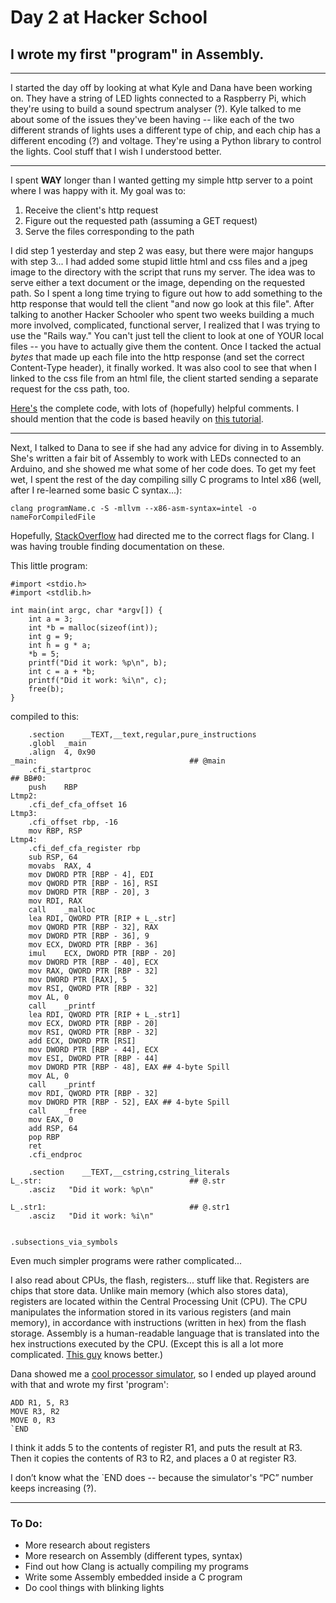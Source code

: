 # Day 2 at Hacker School
## I wrote my first "program" in Assembly.

-----

I started the day off by looking at what Kyle and Dana have been working on. They have a string of LED lights connected to a Raspberry Pi, which they're using to build a sound spectrum analyser (?). Kyle talked to me about some of the issues they've been having -- like each of the two different strands of lights uses a different type of chip, and each chip has a different encoding (?) and voltage. They're using a Python library to control the lights. Cool stuff that I wish I understood better.

--------------

I spent **WAY** longer than I wanted getting my simple http server to a point where I was happy with it. My goal was to:

1. Receive the client's http request
2. Figure out the requested path (assuming a GET request)
3. Serve the files corresponding to the path

I did step 1 yesterday and step 2 was easy, but there were major hangups with step 3... I had added some stupid little html and css files and a jpeg image to the directory with the script that runs my server. The idea was to serve either a text document or the image, depending on the requested path. So I spent a long time trying to figure out how to add something to the http response that would tell the client "and now go look at this file". After talking to another Hacker Schooler who spent two weeks building a much more involved, complicated, functional server, I realized that I was trying to use the "Rails way." You can't just tell the client to look at one of YOUR local files -- you have to actually give them the content. Once I tacked the actual *bytes* that made up each file into the http response (and set the correct Content-Type header), it finally worked. It was also cool to see that when I linked to the css file from an html file, the client started sending a separate request for the css path, too.

[Here's](https://github.com/sophiadavis/http-server) the complete code, with lots of (hopefully) helpful comments. I should mention that the code is based heavily on [this tutorial](http://www.binarytides.com/python-socket-programming-tutorial/).

--------------

Next, I talked to Dana to see if she had any advice for diving in to Assembly. She's written a fair bit of Assembly to work with LEDs connected to an Arduino, and she showed me what some of her code does. To get my feet wet, I spent the rest of the day compiling silly C programs to Intel x86 (well, after I re-learned some basic C syntax...): 

```
clang programName.c -S -mllvm --x86-asm-syntax=intel -o nameForCompiledFile
```

Hopefully, [StackOverflow](http://stackoverflow.com/questions/10990018/how-to-generate-assembly-code-with-clang-in-intel-syntax) had directed me to the correct flags for Clang. I was having trouble finding documentation on these.

This little program:

```
#import <stdio.h>
#import <stdlib.h>

int main(int argc, char *argv[]) {
    int a = 3;
    int *b = malloc(sizeof(int));
    int g = 9;
    int h = g * a;
    *b = 5;
    printf("Did it work: %p\n", b);
    int c = a + *b;
    printf("Did it work: %i\n", c);
    free(b);
}
```
compiled to this:

```
	.section	__TEXT,__text,regular,pure_instructions
	.globl	_main
	.align	4, 0x90
_main:                                  ## @main
	.cfi_startproc
## BB#0:
	push	RBP
Ltmp2:
	.cfi_def_cfa_offset 16
Ltmp3:
	.cfi_offset rbp, -16
	mov	RBP, RSP
Ltmp4:
	.cfi_def_cfa_register rbp
	sub	RSP, 64
	movabs	RAX, 4
	mov	DWORD PTR [RBP - 4], EDI
	mov	QWORD PTR [RBP - 16], RSI
	mov	DWORD PTR [RBP - 20], 3
	mov	RDI, RAX
	call	_malloc
	lea	RDI, QWORD PTR [RIP + L_.str]
	mov	QWORD PTR [RBP - 32], RAX
	mov	DWORD PTR [RBP - 36], 9
	mov	ECX, DWORD PTR [RBP - 36]
	imul	ECX, DWORD PTR [RBP - 20]
	mov	DWORD PTR [RBP - 40], ECX
	mov	RAX, QWORD PTR [RBP - 32]
	mov	DWORD PTR [RAX], 5
	mov	RSI, QWORD PTR [RBP - 32]
	mov	AL, 0
	call	_printf
	lea	RDI, QWORD PTR [RIP + L_.str1]
	mov	ECX, DWORD PTR [RBP - 20]
	mov	RSI, QWORD PTR [RBP - 32]
	add	ECX, DWORD PTR [RSI]
	mov	DWORD PTR [RBP - 44], ECX
	mov	ESI, DWORD PTR [RBP - 44]
	mov	DWORD PTR [RBP - 48], EAX ## 4-byte Spill
	mov	AL, 0
	call	_printf
	mov	RDI, QWORD PTR [RBP - 32]
	mov	DWORD PTR [RBP - 52], EAX ## 4-byte Spill
	call	_free
	mov	EAX, 0
	add	RSP, 64
	pop	RBP
	ret
	.cfi_endproc

	.section	__TEXT,__cstring,cstring_literals
L_.str:                                 ## @.str
	.asciz	 "Did it work: %p\n"

L_.str1:                                ## @.str1
	.asciz	 "Did it work: %i\n"


.subsections_via_symbols
```

Even much simpler programs were rather complicated...

I also read about CPUs, the flash, registers... stuff like that. Registers are chips that store data. Unlike main memory (which also stores data), registers are located within the Central Processing Unit (CPU). The CPU manipulates the information stored in its various registers (and main memory), in accordance with instructions (written in hex) from the flash storage. Assembly is a human-readable language that is translated into the hex instructions executed by the CPU. (Except this is all a lot more complicated. [This guy](http://www.avr-asm-tutorial.net/avr_en/beginner/) knows better.)


Dana showed me a [cool processor simulator](http://ivanzuzak.info/FRISCjs/webapp/), so I ended up played around with that and wrote my first 'program':

```
ADD R1, 5, R3
MOVE R3, R2
MOVE 0, R3
`END
```
I think it adds 5 to the contents of register R1, and puts the result at R3. Then it copies the contents of R3 to R2, and places a 0 at register R3.

I don’t know what the `END does -- because the simulator's “PC” number keeps increasing (?). 

------

### To Do:  
* More research about registers  
* More research on Assembly (different types, syntax)  
* Find out how Clang is actually compiling my programs  
* Write some Assembly embedded inside a C program
* Do cool things with blinking lights     
